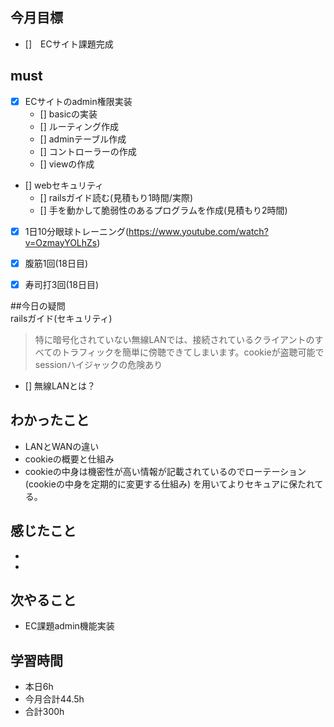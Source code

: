 ## 今月目標
- []　ECサイト課題完成 




## must
- [x] ECサイトのadmin権限実装
    - [] basicの実装
    - [] ルーティング作成
    - [] adminテーブル作成
    - [] コントローラーの作成
    - [] viewの作成
- [] webセキュリティ
    - [] railsガイド読む(見積もり1時間/実際)
    - [] 手を動かして脆弱性のあるプログラムを作成(見積もり2時間)
    
- [x] 1日10分眼球トレーニング(https://www.youtube.com/watch?v=OzmayYOLhZs)
- [x] 腹筋1回(18日目)
- [x] 寿司打3回(18日目)


##今日の疑問   
railsガイド(セキュリティ)
> 特に暗号化されていない無線LANでは、接続されているクライアントのすべてのトラフィックを簡単に傍聴できてしまいます。cookieが盗聴可能でsessionハイジャックの危険あり
- [] 無線LANとは？


## わかったこと
- LANとWANの違い
- cookieの概要と仕組み
- cookieの中身は機密性が高い情報が記載されているのでローテーション(cookieの中身を定期的に変更する仕組み)
  を用いてよりセキュアに保たれてる。

  




## 感じたこと
-
- 
  

## 次やること
  - EC課題admin機能実装

  

 

## 学習時間
  - 本日6h
  - 今月合計44.5h
  - 合計300h
